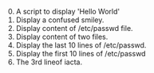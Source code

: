 0. A script to display 'Hello World'
1. Display a confused smiley.
2. Display content of /etc/passwd file.
3. Display content of two files.
4. Display the last 10 lines of /etc/passwd.
5. Display the first 10 lines of /etc/passwd
6. The 3rd lineof iacta.
